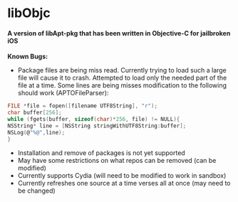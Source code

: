 # libObjc

#### A version of libApt-pkg that has been written in Objective-C for jailbroken iOS

**Known Bugs:**
- Package files are being miss read. Currently trying to load such a large file will cause it to crash. Attempted to load only the needed part of the file at a time. Some lines are being misses modification to the following should work (APTOFileParser): 

```c
FILE *file = fopen([filename UTF8String], "r");
char buffer[256];
while (fgets(buffer, sizeof(char)*256, file) != NULL){
NSString* line = [NSString stringWithUTF8String:buffer];
NSLog(@"%@",line);
}
```
- Installation and remove of packages is not yet supported
- May have some restrictions on what repos can be removed (can be modified)
- Currently supports Cydia (will need to be modified to work in sandbox)
- Currently refreshes one source at a time verses all at once (may need to be changed)
